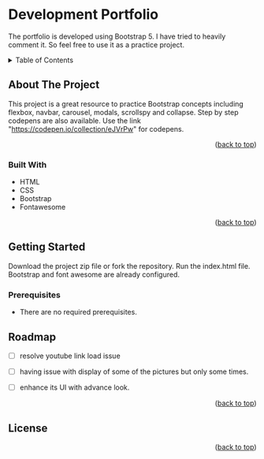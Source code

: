 # Development Portfolio

The portfolio is developed using Bootstrap 5. I have tried to heavily comment it. So feel free to use it as a practice project.

<a name="readme-top"></a>

<!-- TABLE OF CONTENTS -->
<details>
  <summary>Table of Contents</summary>
  <ul>
    <li><a href="#about-the-project">About The Project</a></li>      
    <li><a href="#built-with">Built With</a></li>
    <li><a href="#getting-started">Getting Started</a></li>
    <li><a href="#prerequisites">Prerequisites</a></li>
    <li><a href="#installation">Installation</a></li>
    <li><a href="#roadmap">Roadmap</a></li>
    <li><a href="#license">License</a></li>
  </ul>
</details>

<!-- ABOUT THE PROJECT -->

## About The Project

This project is a great resource to practice Bootstrap concepts including flexbox, navbar, carousel, modals, scrollspy and collapse. Step by step codepens are also available. Use the link "https://codepen.io/collection/eJVrPw" for codepens.

<p align="right">(<a href="#readme-top">back to top</a>)</p>

### Built With
- HTML
- CSS
- Bootstrap
- Fontawesome

<p align="right">(<a href="#readme-top">back to top</a>)</p>

<!-- GETTING STARTED -->

## Getting Started

Download the project zip file or fork the repository. Run the index.html file. Bootstrap and font awesome are already configured.

### Prerequisites
- There are no required prerequisites.

<!-- ROADMAP -->

## Roadmap

- [ ] resolve youtube link load issue
- [ ] having issue with display of some of the pictures but only some times.
- [ ] enhance its UI with advance look.


<p align="right">(<a href="#readme-top">back to top</a>)</p>

<!-- LICENSE -->

## License


<p align="right">(<a href="#readme-top">back to top</a>)</p>


